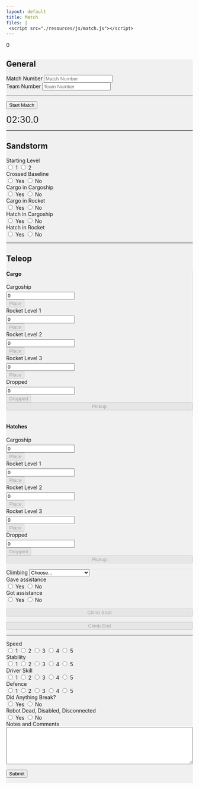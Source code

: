 ```yaml
---
layout: default
title: Match
files: |
 <script src="./resources/js/match.js"></script>
---
```

<div id='spinner'></div>
<div id='status'>0</div>
<div id='page' class="container-fluid" style="background-color: #f0f0f0; margin-bottom: 15px">
    <form>
        <div class="row">
            <div class="col">
                <h2>General</h2>
            </div>
        </div>
        <div class="row">
            <div class="col">
                <label class="mr-sm-2" for="matchNumber">Match Number</label>
                <input id="matchNumber" maxlength="3" onkeypress='return event.charCode >= 48 && event.charCode <= 57'
                    autocomplete="off" type="tel" class="form-control" placeholder="Match Number">
            </div>
            <div class="col">
                <label class="mr-sm-2" for="teamNumber">Team Number</label>
                <input id="teamNumber" maxlength="4" onkeypress='return event.charCode >= 48 && event.charCode <= 57'
                    autocomplete="off" type="tel" class="form-control" placeholder="Team Number">
            </div>
        </div>
        <hr />
        <div class="d-flex flex-row">
            <div style="margin-right: 15px">
                <button type="button" id="startMatch" class="btn btn-primary">Start Match</button>
            </div>
            <div>
                <p style="margin-bottom: 0px"><span style="font-size: 24px;" id="timeMinutes">02</span><span style="font-size: 24px;">:</span><span
                        style="font-size: 24px;" id="timeSeconds">30</span><span style="font-size: 24px;">.</span><span
                        style="font-size: 24px;" id="timeTenths">0</span></p>
            </div>
        </div>
        <hr />
        <div class="row">
            <div class="col-md">
                <h2>Sandstorm</h2>
            </div>
        </div>
        <div class="row">
            <div class="col-lg-2 col-sm-3 col-4">
                <label class="mr-sm-2" style="display: block" for="startingLevel">Starting Level</label>
                <div id="startingLevel" class="btn-group btn-group-toggle" data-toggle="buttons">
                    <label id="startingLevel1" class="btn btn-secondary">
                        <input type="radio" value="1" name="startingLevel" id="startingLevel1" autocomplete="off">
                        1
                    </label>
                    <label id="startingLevel2" class="btn btn-secondary">
                        <input type="radio" value="2" name="startingLevel" id="startingLevel2" autocomplete="off">
                        2
                    </label>
                </div>
            </div>
            <div class="col-lg-2 col-sm-3 col-4">
                <label class="mr-sm-2" style="display: block" for="startingLevel">Crossed Baseline</label>
                <div id="crossedBaseline" class="btn-group btn-group-toggle" data-toggle="buttons">
                    <label id="crossedBaselineYes" class="btn btn-secondary">
                        <input type="radio" value="1" name="crossedBaseline" id="crossedBaselineYes" autocomplete="off">
                        Yes
                    </label>
                    <label id="crossedBaselineNo" class="btn btn-secondary">
                        <input type="radio" value="0" name="crossedBaseline" id="crossedBaselineNo" autocomplete="off">
                        No
                    </label>
                </div>
            </div>
            <div class="col-lg-2 col-sm-3 col-4">
                <label class="mr-sm-2" style="display: block" for="sandstormCargoCargoship">Cargo in Cargoship</label>
                <div id="sandstormCargoCargoship" class="btn-group btn-group-toggle" data-toggle="buttons">
                    <label id="sandstormCargoCargoshipYes" class="btn btn-secondary">
                        <input type="radio" value="1" name="sandstormCargoCargoship" id="sandstormCargoCargoshipYes"
                            autocomplete="off">
                        Yes
                    </label>
                    <label id="sandstormCargoCargoshipNo" class="btn btn-secondary">
                        <input type="radio" value="0" name="sandstormCargoCargoship" id="sandstormCargoCargoshipNo"
                            autocomplete="off">
                        No
                    </label>
                </div>
            </div>
            <div class="col-lg-2 col-sm-3 col-4">
                <label class="mr-sm-2" style="display: block" for="sandstormCargoRocket">Cargo in Rocket</label>
                <div id="sandstormCargoRocket" class="btn-group btn-group-toggle" data-toggle="buttons">
                    <label id="sandstormCargoRocketYes" class="btn btn-secondary">
                        <input type="radio" value="1" name="sandstormCargoRocket" id="sandstormCargoRocketYes"
                            autocomplete="off">
                        Yes
                    </label>
                    <label id="sandstormCargoRocketNo" class="btn btn-secondary">
                        <input type="radio" value="0" name="sandstormCargoRocket" id="sandstormCargoRocketNo"
                            autocomplete="off">
                        No
                    </label>
                </div>
            </div>
            <div class="col-lg-2 col-sm-3 col-4">
                <label class="mr-sm-2" style="display: block" for="sandstormHatchCargoship">Hatch in Cargoship</label>
                <div id="sandstormHatchCargoship" class="btn-group btn-group-toggle" data-toggle="buttons">
                    <label id="sandstormHatchCargoshipYes" class="btn btn-secondary">
                        <input type="radio" value="1" name="sandstormHatchCargoship" id="sandstormHatchCargoshipYes"
                            autocomplete="off">
                        Yes
                    </label>
                    <label id="sandstormHatchCargoshipNo" class="btn btn-secondary">
                        <input type="radio" value="0" name="sandstormHatchCargoship" id="sandstormHatchCargoshipNo"
                            autocomplete="off">
                        No
                    </label>
                </div>
            </div>
            <div class="col-lg-2 col-sm-3 col-4">
                <label class="mr-sm-2" style="display: block" for="sandstormHatchRocket">Hatch in Rocket</label>
                <div id="sandstormHatchRocket" class="btn-group btn-group-toggle" data-toggle="buttons">
                    <label id="sandstormHatchRocketYes" class="btn btn-secondary">
                        <input type="radio" value="1" name="sandstormHatchRocket" id="sandstormHatchRocketYes"
                            autocomplete="off">
                        Yes
                    </label>
                    <label id="sandstormHatchRocketNo" class="btn btn-secondary">
                        <input type="radio" value="0" name="sandstormHatchRocket" id="sandstormHatchRocketNo"
                            autocomplete="off">
                        No
                    </label>
                </div>
            </div>
        </div>
        <hr />
        <div class="row">
            <div class="col">
                <h2>Teleop</h2>
            </div>
        </div>
        <div class="row" style="border-bottom: 1px solid; border-color: rgba(0, 0, 0, 0.1)">
            <div class="col-6" style="border-right: 1px solid; border-color: rgba(0, 0, 0, 0.1)">
                <div class="row">
                    <div class="col-12">
                        <h4>Cargo</h4>
                    </div>
                </div>
                <div class="row">
                    <div class="col-lg-3 col-md-4 col-sm-6 col-6">
                        <div class="row">
                            <div class="col">
                                <label style="margin-bottom: 0px" for="cargoshipCargo">Cargoship</label>
                            </div>
                        </div>
                        <div class="row" style="margin-top:5px">
                            <div class="col">
                                <div class="input-group mb-3">
                                    <input id="cargoshipCargo" maxlength="2" onkeypress='return event.charCode >= 48 && event.charCode <= 57'
                                        autocomplete="off" type="tel" class="form-control" value="0">
                                    <div class="input-group-append">
                                        <button id='cargoshipCargoPlace' class="btn btn-primary" type="button" disabled="true">Place</button>
                                    </div>
                                </div>
                            </div>
                        </div>
                    </div>
                    <div class="col-lg-3 col-md-4 col-sm-6 col-6">
                        <div class="row">
                            <div class="col">
                                <label style="margin-bottom: 0px" for="rocket1Cargo">Rocket Level 1</label>
                            </div>
                        </div>
                        <div class="row" style="margin-top:5px">
                            <div class="col">
                                <div class="input-group mb-3">
                                    <input id="rocket1Cargo" maxlength="2" onkeypress='return event.charCode >= 48 && event.charCode <= 57'
                                        autocomplete="off" type="tel" class="form-control" value="0">
                                    <div class="input-group-append">
                                        <button id='rocket1CargoPlace' class="btn btn-primary" type="button" disabled="true">Place</button>
                                    </div>
                                </div>
                            </div>
                        </div>
                    </div>
                    <div class="col-lg-3 col-md-4 col-sm-6 col-6">
                        <div class="row">
                            <div class="col">
                                <label style="margin-bottom: 0px" for="rocket2Cargo">Rocket Level 2</label>
                            </div>
                        </div>
                        <div class="row" style="margin-top:5px">
                            <div class="col">
                                <div class="input-group mb-3">
                                    <input id="rocket2Cargo" maxlength="2" onkeypress='return event.charCode >= 48 && event.charCode <= 57'
                                        autocomplete="off" type="tel" class="form-control" value="0">
                                    <div class="input-group-append">
                                        <button id='rocket2CargoPlace' class="btn btn-primary" type="button" disabled="true">Place</button>
                                    </div>
                                </div>
                            </div>
                        </div>
                    </div>
                    <div class="col-lg-3 col-md-4 col-sm-6 col-6">
                        <div class="row">
                            <div class="col">
                                <label style="margin-bottom: 0px" for="rocket3Cargo">Rocket Level 3</label>
                            </div>
                        </div>
                        <div class="row" style="margin-top:5px">
                            <div class="col">
                                <div class="input-group mb-3">
                                    <input id="rocket3Cargo" maxlength="2" onkeypress='return event.charCode >= 48 && event.charCode <= 57'
                                        autocomplete="off" type="tel" class="form-control" value="0">
                                    <div class="input-group-append">
                                        <button id='rocket3CargoPlace' class="btn btn-primary" type="button" disabled="true">Place</button>
                                    </div>
                                </div>
                            </div>
                        </div>
                    </div>
                    <div class="col-lg-4 col-md-5 col-sm-7 col-7">
                        <div class="row">
                            <div class="col">
                                <label style="margin-bottom: 0px" for="droppedCargo">Dropped</label>
                            </div>
                        </div>
                        <div class="row" style="margin-top:5px">
                            <div class="col">
                                <div class="input-group mb-3">
                                    <input id="droppedCargo" maxlength="2" onkeypress='return event.charCode >= 48 && event.charCode <= 57'
                                        autocomplete="off" type="tel" class="form-control" value="0">
                                    <div class="input-group-append">
                                        <button id='cargoDropped' class="btn btn-primary" type="button" disabled="true">Dropped</button>
                                    </div>
                                </div>
                            </div>
                        </div>
                    </div>
                </div>
                <div class="row">
                    <div class="col-12">
                        <button id='cargoPickup' class="btn btn-warning" type="button" style="width: 100%; margin-bottom: 15px" disabled="true">Pickup</button>
                    </div>
                </div>
            </div>
            <div class="col-6">
                <div class="row">
                    <div class="col-12">
                        <h4>Hatches</h4>
                    </div>
                </div>
                <div class="row">
                    <div class="col-lg-3 col-md-4 col-sm-6 col-6">
                        <div class="row">
                            <div class="col">
                                <label style="margin-bottom: 0px" for="cargoshipHatch">Cargoship</label>
                            </div>
                        </div>
                        <div class="row" style="margin-top:5px">
                            <div class="col">
                                <div class="input-group mb-3">
                                    <input id="cargoshipHatch" maxlength="2" onkeypress='return event.charCode >= 48 && event.charCode <= 57'
                                        autocomplete="off" type="tel" class="form-control" value="0">
                                    <div class="input-group-append">
                                        <button id='cargoshipHatchPlace' class="btn btn-primary" type="button" disabled="true">Place</button>
                                    </div>
                                </div>
                            </div>
                        </div>
                    </div>
                    <div class="col-lg-3 col-md-4 col-sm-6 col-6">
                        <div class="row">
                            <div class="col">
                                <label style="margin-bottom: 0px" for="rocket1Hatch">Rocket Level 1</label>
                            </div>
                        </div>
                        <div class="row" style="margin-top:5px">
                            <div class="col">
                                <div class="input-group mb-3">
                                    <input id="rocket1Hatch" maxlength="2" onkeypress='return event.charCode >= 48 && event.charCode <= 57'
                                        autocomplete="off" type="tel" class="form-control" value="0">
                                    <div class="input-group-append">
                                        <button id='rocket1HatchPlace' class="btn btn-primary" type="button" disabled="true">Place</button>
                                    </div>
                                </div>
                            </div>
                        </div>
                    </div>
                    <div class="col-lg-3 col-md-4 col-sm-6 col-6">
                        <div class="row">
                            <div class="col">
                                <label style="margin-bottom: 0px" for="rocket2Hatch">Rocket Level 2</label>
                            </div>
                        </div>
                        <div class="row" style="margin-top:5px">
                            <div class="col">
                                <div class="input-group mb-3">
                                    <input id="rocket2Hatch" maxlength="2" onkeypress='return event.charCode >= 48 && event.charCode <= 57'
                                        autocomplete="off" type="tel" class="form-control" value="0">
                                    <div class="input-group-append">
                                        <button id='rocket2HatchPlace' class="btn btn-primary" type="button" disabled="true">Place</button>
                                    </div>
                                </div>
                            </div>
                        </div>
                    </div>
                    <div class="col-lg-3 col-md-4 col-sm-6 col-6">
                        <div class="row">
                            <div class="col">
                                <label style="margin-bottom: 0px" for="rocket3Hatch">Rocket Level 3</label>
                            </div>
                        </div>
                        <div class="row" style="margin-top:5px">
                            <div class="col">
                                <div class="input-group mb-3">
                                    <input id="rocket3Hatch" maxlength="2" onkeypress='return event.charCode >= 48 && event.charCode <= 57'
                                        autocomplete="off" type="tel" class="form-control" value="0">
                                    <div class="input-group-append">
                                        <button id='rocket3HatchPlace' class="btn btn-primary" type="button" disabled="true">Place</button>
                                    </div>
                                </div>
                            </div>
                        </div>
                    </div>
                    <div class="col-lg-4 col-md-5 col-sm-7 col-7">
                        <div class="row">
                            <div class="col">
                                <label style="margin-bottom: 0px" for="droppedHatch">Dropped</label>
                            </div>
                        </div>
                        <div class="row" style="margin-top:5px">
                            <div class="col">
                                <div class="input-group mb-3">
                                    <input id="droppedHatch" maxlength="2" onkeypress='return event.charCode >= 48 && event.charCode <= 57'
                                        autocomplete="off" type="tel" class="form-control" value="0">
                                    <div class="input-group-append">
                                        <button id='hatchDropped' class="btn btn-primary" type="button" disabled="true">Dropped</button>
                                    </div>
                                </div>
                            </div>
                        </div>
                    </div>
                </div>
                <div class="row">
                    <div class="col-12">
                        <button id='hatchPickup' class="btn btn-warning" type="button" style="width: 100%; margin-bottom: 15px" disabled="true">Pickup</button>
                    </div>
                </div>
            </div>
        </div>
        <div class="row">
            <div class="col-6">
                <label class="mr-sm-2" for="climbingType">Climbing</label>
                <select class="custom-select mr-sm-2" id="climbingType">
                    <option selected>Choose...</option>
                    <option value="1">Level 1</option>
                    <option value="2">Level 2</option>
                    <option value="3">Level 3</option>
                    <option value="2-3">Level 3 through level 2</option>
                    <option value="0">None</option>
                    <option value="other">Other, describe in notes</option>
                </select>
            </div>
            <div class="col-3">
                <label class="mr-sm-2" style="display: block" for="gaveAssistance">Gave assistance</label>
                <div id="gaveAssistance" class="btn-group btn-group-toggle" data-toggle="buttons">
                    <label id="gaveAssistanceYes" class="btn btn-secondary">
                        <input type="radio" value="1" name="gaveAssistance" id="gaveAssistanceYes" autocomplete="off">
                        Yes
                    </label>
                    <label id="gaveAssistanceNo" class="btn btn-secondary">
                        <input type="radio" value="0" name="gaveAssistance" id="gaveAssistanceNo" autocomplete="off">
                        No
                    </label>
                </div>
            </div>
            <div class="col-3">
                <label class="mr-sm-2" style="display: block" for="gotAssistance">Got assistance</label>
                <div id="gotAssistance" class="btn-group btn-group-toggle" data-toggle="buttons">
                    <label id="gotAssistanceYes" class="btn btn-secondary">
                        <input type="radio" value="1" name="gotAssistance" id="gotAssistanceYes" autocomplete="off">
                        Yes
                    </label>
                    <label id="gotAssistanceNo" class="btn btn-secondary">
                        <input type="radio" value="0" name="gotAssistance" id="gotAssistanceNo" autocomplete="off">
                        No
                    </label>
                </div>
            </div>
        </div>
        <div class="row">
            <div class="col-md-6 col-sm-12">
                <button id='climbStart' class="btn btn-success" type="button" style="width: 100%; margin-top: 15px" disabled="true">Climb
                    Start</button>
            </div>
            <div class="col-md-6 col-sm-12">
                <button id='climbEnd' class="btn btn-danger" type="button" style="width: 100%; margin-top: 15px" disabled="true">Climb
                    End</button>
            </div>
        </div>
        <hr />
        <div class='row'>
            <div class="col-xl-3 col-lg-3 col-md-4 col-sm-4 col-6">
                <label class="mr-sm-2" style="display: block" for="speedRating">Speed</label>
                <div id="speedRating" class="btn-group btn-group-toggle" data-toggle="buttons">
                    <label id="speed1" class="btn btn-secondary">
                        <input type="radio" value="1" name="speedRating" id="speed1" autocomplete="off"> 1
                    </label>
                    <label id="speed2" class="btn btn-secondary">
                        <input type="radio" value="2" name="speedRating" id="speed2" autocomplete="off"> 2
                    </label>
                    <label id="speed3" class="btn btn-secondary">
                        <input type="radio" value="3" name="speedRating" id="speed3" autocomplete="off"> 3
                    </label>
                    <label id="speed4" class="btn btn-secondary">
                        <input type="radio" value="4" name="speedRating" id="speed4" autocomplete="off"> 4
                    </label>
                    <label id="speed5" class="btn btn-secondary">
                        <input type="radio" value="5" name="speedRating" id="speed5" autocomplete="off"> 5
                    </label>
                </div>
            </div>
            <div class="col-xl-3 col-lg-3 col-md-4 col-sm-4 col-6">
                <label class="mr-sm-2" style="display: block" for="stabilityRating">Stability</label>
                <div id="stabilityRating" class="btn-group btn-group-toggle" data-toggle="buttons">
                    <label id="stability1" class="btn btn-secondary">
                        <input type="radio" value="1" name="stabilityRating" id="stability1" autocomplete="off"> 1
                    </label>
                    <label id="stability2" class="btn btn-secondary">
                        <input type="radio" value="2" name="stabilityRating" id="stability2" autocomplete="off"> 2
                    </label>
                    <label id="stability3" class="btn btn-secondary">
                        <input type="radio" value="3" name="stabilityRating" id="stability3" autocomplete="off"> 3
                    </label>
                    <label id="stability4" class="btn btn-secondary">
                        <input type="radio" value="4" name="stabilityRating" id="stability4" autocomplete="off"> 4
                    </label>
                    <label id="stability5" class="btn btn-secondary">
                        <input type="radio" value="5" name="stabilityRating" id="stability5" autocomplete="off"> 5
                    </label>
                </div>
            </div>
            <div class="col-xl-3 col-lg-3 col-md-4 col-sm-4 col-6">
                <label class="mr-sm-2" style="display: block" for="skillRating">Driver Skill</label>
                <div id="skillRating" class="btn-group btn-group-toggle" data-toggle="buttons">
                    <label id="skill1" class="btn btn-secondary">
                        <input type="radio" value="1" name="skillRating" id="skill1" autocomplete="off"> 1
                    </label>
                    <label id="skill2" class="btn btn-secondary">
                        <input type="radio" value="2" name="skillRating" id="skill2" autocomplete="off"> 2
                    </label>
                    <label id="skill3" class="btn btn-secondary">
                        <input type="radio" value="3" name="skillRating" id="skill3" autocomplete="off"> 3
                    </label>
                    <label id="skill4" class="btn btn-secondary">
                        <input type="radio" value="4" name="skillRating" id="skill4" autocomplete="off"> 4
                    </label>
                    <label id="skill5" class="btn btn-secondary">
                        <input type="radio" value="5" name="skillRating" id="skill5" autocomplete="off"> 5
                    </label>
                </div>
            </div>
            <div class="col-xl-3 col-lg-3 col-md-4 col-sm-4 col-6">
                <label class="mr-sm-2" style="display: block" for="defenceRating">Defence</label>
                <div id="defenceRating" class="btn-group btn-group-toggle" data-toggle="buttons">
                    <label id="defence1" class="btn btn-secondary">
                        <input type="radio" value="1" name="defenceRating" id="defence1" autocomplete="off"> 1
                    </label>
                    <label id="defence2" class="btn btn-secondary">
                        <input type="radio" value="2" name="defenceRating" id="defence2" autocomplete="off"> 2
                    </label>
                    <label id="defence3" class="btn btn-secondary">
                        <input type="radio" value="3" name="defenceRating" id="defence3" autocomplete="off"> 3
                    </label>
                    <label id="defence4" class="btn btn-secondary">
                        <input type="radio" value="4" name="defenceRating" id="defence4" autocomplete="off"> 4
                    </label>
                    <label id="defence5" class="btn btn-secondary">
                        <input type="radio" value="5" name="defenceRating" id="defence5" autocomplete="off"> 5
                    </label>
                </div>
            </div>
        </div>
        <div class="row">
            <div class="col">
                <label class="mr-sm-2" style="display: block" for="anythingBreak">Did Anything Break?</label>
                <div id="anythingBreak" class="btn-group btn-group-toggle" data-toggle="buttons">
                    <label id="anythingBreakYes" class="btn btn-secondary">
                        <input type="radio" value="1" name="anythingBreak" id="anythingBreakYes" autocomplete="off">
                        Yes
                    </label>
                    <label id="anythingBreakNo" class="btn btn-secondary">
                        <input type="radio" value="0" name="anythingBreak" id="anythingBreakNo" autocomplete="off"> No
                    </label>
                </div>
            </div>
            <div class="col">
                <label class="mr-sm-2" style="display: block" for="robotDead">Robot Dead, Disabled, Disconnected</label>
                <div id="robotDead" class="btn-group btn-group-toggle" data-toggle="buttons">
                    <label id="robotDeadYes" class="btn btn-secondary">
                        <input type="radio" value="1" name="robotDead" id="robotDeadYes" autocomplete="off"> Yes
                    </label>
                    <label id="robotDeadNo" class="btn btn-secondary">
                        <input type="radio" value="0" name="robotDead" id="robotDeadNo" autocomplete="off"> No
                    </label>
                </div>
            </div>
        </div>
        <div class="row">
            <div class="col">
                <label class="mr-sm-2" style="display: block" for="commentSection">Notes and Comments</label>
                <textarea autocomplete="off" style="width: 100%; height:100px" id="commentSection"></textarea>
            </div>
        </div>
        <button id="Submit" class="btn btn-success" type="button" style="margin-top: 15px; margin-bottom: 15px">Submit</button>
    </form>
</div>